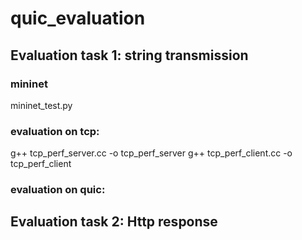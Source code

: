 # quic_evaluation
## Evaluation task 1: string transmission
### mininet
mininet_test.py
### evaluation on tcp:
g++ tcp_perf_server.cc -o tcp_perf_server
g++ tcp_perf_client.cc -o tcp_perf_client
### evaluation on quic:

## Evaluation task 2: Http response 
